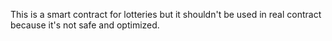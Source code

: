  This is a smart contract for lotteries but it shouldn't be used in real contract because it's not safe and optimized.
